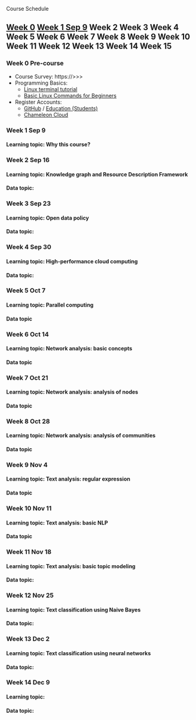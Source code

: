 Course Schedule

[Week 0](#w0) [Week 1 Sep 9](#w1)	Week 2	Week 3	Week 4	Week 5	Week 6	Week 7	Week 8	Week 9	Week 10	Week 11	Week 12	Week 13	Week 14	Week 15
---
### Week 0 Pre-course <a name="w0"></a>
- Course Survey: https://>>>
- Programming Basics:
	- [Linux terminal tutorial](http://linuxcommand.org/index.php)
	- [Basic Linux Commands for Beginners](https://maker.pro/linux/tutorial/basic-linux-commands-for-beginners)
- Register Accounts:
	- [GitHub](https://github.com/) / [Education (Students)](https://education.github.com/students)
	- [Chameleon Cloud](https://www.chameleoncloud.org/)

### <a name="w1"></a> Week 1 Sep 9
#### Learning topic: Why this course?


### Week 2 Sep 16
#### Learning topic: Knowledge graph and Resource Description Framework
#### Data topic:

### Week 3 Sep 23
#### Learning topic: Open data policy
#### Data topic:

### Week 4 Sep 30
#### Learning topic: High-performance cloud computing
#### Data topic:

### Week 5 Oct 7
#### Learning topic: Parallel computing
#### Data topic

### Week 6 Oct 14
#### Learning topic: Network analysis: basic concepts
#### Data topic

### Week 7 Oct 21
#### Learning topic: Network analysis: analysis of nodes
#### Data topic

### Week 8 Oct 28
#### Learning topic: Network analysis: analysis of communities
#### Data topic

### Week 9 Nov 4
#### Learning topic: Text analysis: regular expression
#### Data topic

### Week 10 Nov 11
#### Learning topic: Text analysis: basic NLP
#### Data topic

### Week 11 Nov 18
#### Learning topic: Text analysis: basic topic modeling
#### Data topic: 

### Week 12 Nov 25
#### Learning topic: Text classification using Naive Bayes
#### Data topic:

### Week 13 Dec 2
#### Learning topic: Text classification using neural networks
#### Data topic:

### Week 14 Dec 9
#### Learning topic:
#### Data topic:

